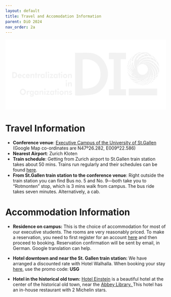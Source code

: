 ```yaml
---
layout: default
title: Travel and Accomodation Information
parent: DiO 2024
nav_order: 2a
---
```


![cover](/asset/logo.png)

# Travel Information

- **Conference venue**: [Executive Campus of the University of St.Gallen](https://www.google.com/maps/place/University+of+St.+Gallen,+Executive+School+(ES-HSG)/@47.4378589,9.3761433,15z/data=!4m2!3m1!1s0x0:0xab989b17a806d9d7?sa=X&ved=2ahUKEwje-JXFstCEAxWJVUEAHWoAATsQ_BJ6BAgOEAA) (Google Map co-ordinates are N47º26.282, E009º22.586)
- **Nearest Airport**: Zurich Kloten
- **Train schedule**: Getting from Zurich airport to St.Gallen train station takes about 50 mins. Trains run regularly and their schedules can be found [here](http://www.sbb.ch/en/home.html).
- **From St.Gallen train station to the conference venue**: Right outside the train station you can find Bus no. 5 and No. 9—both take you to “Rotmonten” stop, which is 3 mins walk from campus. The bus ride takes seven minutes. Alternatively, a cab.

# Accommodation Information

- **Residence on campus:** This is the choice of accommodation for most of our executive students. The rooms are very reasonably priced. To make a reservation, you need to first register for an account [here](https://cms.unisg.ch/#/hotelbooking) and then proceed to booking. Reservation confirmation will be sent by email, in German. Google translation can help.

- **Hotel downtown and near the St. Gallen train station:** We have arranged a discounted rate with Hotel Walhalla. When booking your stay [here](https://www.simplebooking.it/ibe/search?hid=5289&lang=EN), use the promo code: **USG**

- **Hotel in the historical old town:** [Hotel Einstein](https://www.einstein.ch/en/) is a beautiful hotel at the center of the historical old town, near the [Abbey Library. ](https://en.wikipedia.org/wiki/Abbey_library_of_Saint_Gall) This hotel has an in-house restaurant with 2 Michelin stars.